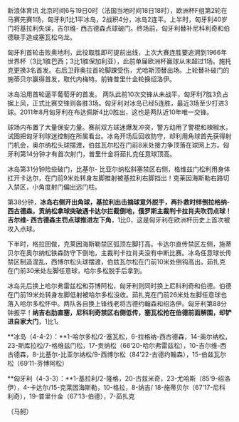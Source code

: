 
新浪体育讯
北京时间6与19日0时（法国当地时间18日18时），欧洲杯F组第2轮在马赛先赛1场，匈牙利1比1平冰岛，2战积4分，冰岛2连平。上半时，匈牙利40岁门将基拉利失误，吉尔维-
西古德森点球破门。终场前，匈牙利替补尼科利奇和伯德联手造成塞瓦松乌龙。

匈牙利首轮击败奥地利，此役取胜即可提前出线，上次大赛连胜要追溯到1966年世界杯（3比1胜巴西；3比1胜保加利亚），此前单届欧洲杯赢球从未超过1场。施托克更换3名首发。右后卫菲奥拉首轮脚踝受伤，尤哈斯顶替出场。上轮替补破门的施蒂贝尔赢得首发，取代内梅特。前锋普里什金轮换绍洛伊。


冰岛沿用首轮逼平葡萄牙的首发。
两队此前10次交锋从未战平，匈牙利7胜3负占据上风，正式比赛交锋则各胜3场。匈牙利对冰岛已经5连胜，最近3场至少打进3球。2011年8月匈牙利在布达佩斯4比0胜出，这也是两队近10年唯一交锋。


球场内布置了大量保安力量。赛前双方球迷爆发冲突，警方动用了警棍和辣椒水，试图把匈牙利球迷控制在所属看台。冰岛开场后回收防守，却利用角球首先获得射门机会，奥尔纳松头球摆渡，伯兹瓦尔松在门前8米处接力争顶落在球网上方。匈牙利第14分钟才有首次射门，普里什金将茹扎克任意球顶高。


冰岛第31分钟险些破门，比基尔-
比亚尔纳松斜塞禁区右侧，格维兹门松利用身体扛开卡达尔，在门前9米处转身左脚推射被基拉利右脚挡出！克莱因海斯勒右路切入禁区，小角度射门偏出远门柱。


第38分钟，**冰岛右侧开出角球，基拉利出击摘球意外脱手，再扑救时绊倒拉格纳-
西古德森，贡纳松拿球突破遇卡达尔拦截倒地，俄罗斯主裁判卡拉肖夫吹罚点球！吉尔维-
西古德森主罚点球推进左下角**，1比0，这是匈牙利在欧洲杯历史上首次被攻入点球。

下半时，格拉回做，克莱因海斯勒禁区弧顶左脚打高。卡达尔直传禁区左侧，施蒂贝尔在奥尔纳松铁森防守下倒地，主裁判卡拉肖夫没有中断比赛。冰岛任意球长传禁区制造混乱，西博尔松头球摆渡，伯兹瓦尔松在门前10米处倒钩高出。茹扎克在门前30米处左脚任意球，哈尔多松脱手后拿到。


冰岛先后换上哈尔弗雷兹松和芬博阿松，匈牙利则同时换上尼科利奇和伯德。伯德在门前19米处转身左脚低射被哈尔多松没收。茹扎克在门前26米处左脚任意球也落入哈尔多松怀中。两队各自换上锋线老将古德约翰森和绍洛伊。匈牙利第88分钟扳平！**纳吉右肋直塞，尼科利奇禁区右侧低传，塞瓦松抢在伯德前面解围，却铲进自家大门**，1比1。


**冰岛（4-4-2）：**1-哈尔多松/2-塞瓦松，6-拉格纳-西古德森，14-奥尔纳松，23-斯库拉松/7-格维兹门松，17-贡纳松（66‘20-哈尔弗雷兹松），10-吉尔维-西古德森，8-比基尔-比亚尔纳松/9-西博尔松（84’22-古德约翰森），15-伯兹瓦尔松（69‘11-芬博阿松）

**匈牙利（4-3-3）：**1-基拉利/2-隆格，20-古兹米奇，23-尤哈斯（85‘9-绍洛伊），4-卡达尔/15-克莱因海斯勒，10-格拉，8-纳吉/ 18-施蒂贝尔（67’17-尼科利奇），19-普里什金（67‘13-伯德），7-茹扎克

（马舸）

